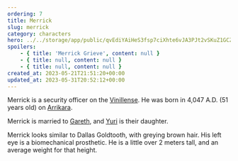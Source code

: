 ```yaml
---
ordering: 7
title: Merrick
slug: merrick
category: characters
hero: ../../storage/app/public/qvEdiYAiHeS3fsp7ciXhte6vJA3PJt2vSKuZ1GCZ.jpg
spoilers:
    - { title: 'Merrick Grieve', content: null }
    - { title: null, content: null }
    - { title: null, content: null }
created_at: 2023-05-21T21:51:20+00:00
updated_at: 2023-05-31T20:52:12+00:00
---
```

Merrick is a security officer on the [Vinillense](/category/spaceships/vinillense). He was born in 4,047 A.D. (51 years old) on [Arrikara](/category/planets-cities/arrikara).

Merrick is married to [Gareth](/category/characters/gareth), and [Yuri](/category/characters/yuri) is their daughter.

Merrick looks similar to Dallas Goldtooth, with greying brown hair. His left eye is a biomechanical prosthetic. He is a little over 2 meters tall, and an average weight for that height.